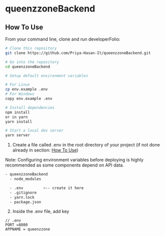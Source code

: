 # queenzzoneBackend

## How To Use 

From your command line, clone and run developerFolio:

```bash
# Clone this repository
git clone https://github.com/Priya-Hasan-It/queenzzoneBackend.git

# Go into the repository
cd queenzzoneBackend

# Setup default environment variables

# For Linux
cp env.example .env
# For Windows
copy env.example .env

# Install dependencies
npm install
or in yarn 
yarn install

# Start a local dev server
yarn server
```
1. Create a file called .env in the root directory of your project (if not done already in section: [How To Use](#how-to-use))

Note: Configuring environment variables before deploying is highly recommended as some components depend on API data. 

```bash
- queenzzoneBackend
  - node_modules

  - .env         <-- create it here
  - .gitignore
  - yarn.lock
  - package.json
```

2. Inside the .env file, add key 

```env
// .env
PORT =8800
APPNAME = queenzzone
```
